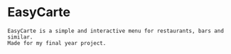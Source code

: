 # EasyCarte
    EasyCarte is a simple and interactive menu for restaurants, bars and similar. 
    Made for my final year project.
